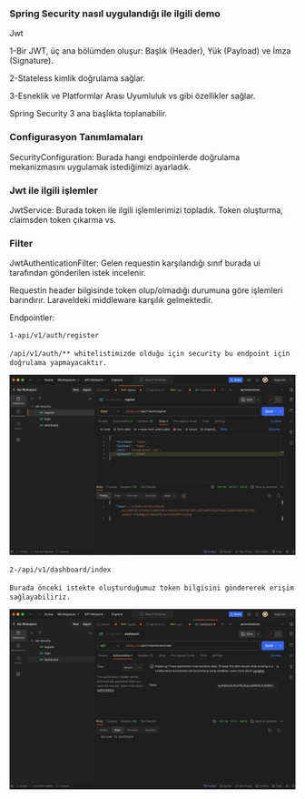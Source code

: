 ### Spring Security nasıl uygulandığı ile ilgili demo

Jwt

1-Bir JWT, üç ana bölümden oluşur: Başlık (Header), Yük (Payload) ve İmza (Signature).

2-Stateless kimlik doğrulama sağlar.

3-Esneklik ve Platformlar Arası Uyumluluk vs gibi özellikler sağlar.

Spring Security 3 ana başlıkta toplanabilir.

### Configurasyon Tanımlamaları

SecurityConfiguration: Burada hangi endpoinlerde doğrulama mekanizmasını uygulamak istediğimizi ayarladık.

### Jwt ile ilgili işlemler

JwtService: Burada token ile ilgili işlemlerimizi topladık. Token oluşturma, claimsden token çıkarma vs.

### Filter

JwtAuthenticationFilter: Gelen requestin karşılandığı sınıf burada ui tarafından gönderilen istek incelenir.

Requestin header bilgisinde token olup/olmadığı durumuna göre işlemleri barındırır. Laraveldeki middleware karşılık gelmektedir.

Endpointler: 

    1-api/v1/auth/register

    /api/v1/auth/** whitelistimizde olduğu için security bu endpoint için doğrulama yapmayacaktır.

![register.png](src%2Fmain%2Fresources%2Fstatic%2Fregister.png)

    2-/api/v1/dashboard/index 
    
    Burada önceki istekte oluşturduğumuz token bilgisini göndererek erişim sağlayabiliriz.


![dashboard.png](src%2Fmain%2Fresources%2Fstatic%2Fdashboard.png)
